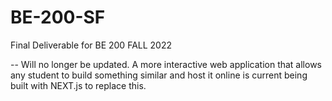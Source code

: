 # BE-200-SF
Final Deliverable for BE 200 FALL 2022

-- Will no longer be updated. A more interactive web application that allows any student to build something similar and host it online is current being built with NEXT.js to replace this. 
